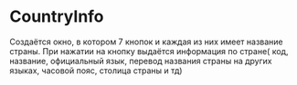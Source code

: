 # CountryInfo
Создаётся окно, в котором 7 кнопок и каждая из них имеет название страны.
При нажатии на кнопку выдаётся информация по стране( код, название, официальный язык, перевод названия страны на других языках, часовой пояс, столица страны и тд)
